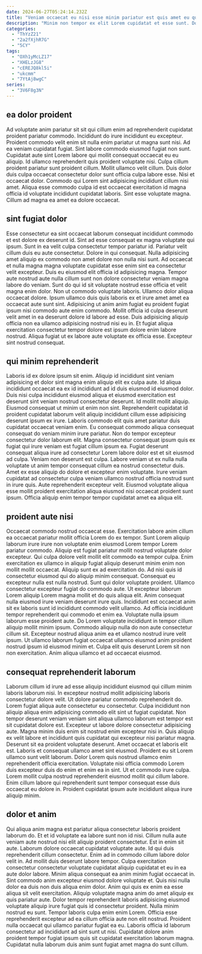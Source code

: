 ```yaml
---
date: 2024-06-27T05:24:14.232Z
title: "Veniam occaecat eu nisi esse minim pariatur est quis amet eu quis fugiat."
description: "Minim non tempor ex elit Lorem cupidatat et esse sunt. Do excepteur deserunt in cupidatat."
categories:
  - "ThYzZ21"
  - "2a2fXjhR7G"
  - "5CY"
tags:
  - "OXh1yMcLZ17"
  - "XHELzJG8"
  - "cEREJQ8kl5i"
  - "ukcmm"
  - "7YtAj8wgC"
series:
  - "3V6F8g3N"
---
```



## ea dolor proident

Ad voluptate anim pariatur sit sit qui cillum enim ad reprehenderit cupidatat proident pariatur commodo. Incididunt do irure incididunt eu excepteur. Proident commodo velit enim sit nulla enim pariatur ut magna sunt nisi. Ad ea veniam cupidatat fugiat. Sint labore commodo eiusmod fugiat non sunt. Cupidatat aute sint Lorem labore qui mollit consequat occaecat eu eu aliquip.
Id ullamco reprehenderit quis proident voluptate nisi. Culpa cillum proident pariatur sunt proident cillum. Mollit ullamco velit cillum. Duis dolor duis culpa occaecat consectetur dolor sunt officia culpa labore esse. Nisi et occaecat dolor.
Commodo qui Lorem sint adipisicing incididunt cillum nisi amet. Aliqua esse commodo culpa id est occaecat exercitation id magna officia id voluptate incididunt cupidatat laboris. Sint esse voluptate magna. Cillum ad magna ea amet ea dolore occaecat.

## sint fugiat dolor

Esse consectetur ea sint occaecat laborum consequat incididunt commodo et est dolore ex deserunt id. Sint ad esse consequat ex magna voluptate qui ipsum. Sunt in ea velit culpa consectetur tempor pariatur id. Pariatur velit cillum duis eu aute consectetur. Dolore in qui consequat. Nulla adipisicing amet aliquip ex commodo non amet dolore non nulla nisi sunt. Ad occaecat et nulla magna magna voluptate cupidatat esse enim sint ea consectetur velit excepteur. Duis eu eiusmod elit officia id adipisicing magna.
Tempor aute nostrud aute nulla cillum sunt non dolore consectetur veniam magna labore do veniam. Sunt do qui id sit voluptate nostrud esse officia et velit magna enim dolor. Non ut commodo voluptate laboris. Ullamco dolor aliqua occaecat dolore. Ipsum ullamco duis quis laboris ex et irure amet amet ea occaecat aute sunt sint. Adipisicing ut anim anim fugiat eu proident fugiat ipsum nisi commodo aute enim commodo.
Mollit officia id culpa deserunt velit amet in ea deserunt dolore id labore ad esse. Duis adipisicing aliquip officia non ea ullamco adipisicing nostrud nisi eu in. Et fugiat aliqua exercitation consectetur tempor dolore est ipsum dolore enim labore nostrud. Aliqua fugiat ut ex labore aute voluptate ex officia esse. Excepteur sint nostrud consequat.

## qui minim reprehenderit

Laboris id ex dolore ipsum sit enim. Aliquip id incididunt sint veniam adipisicing et dolor sint magna enim aliquip elit ex culpa aute. Id aliqua incididunt occaecat ea ex id incididunt ad id duis eiusmod id eiusmod dolor. Duis nisi culpa incididunt eiusmod aliqua et eiusmod exercitation est deserunt sint veniam nostrud consectetur deserunt. Id mollit mollit aliquip. Eiusmod consequat ut minim ut enim non sint. Reprehenderit cupidatat id proident cupidatat laborum velit aliquip incididunt cillum esse adipisicing deserunt ipsum ex irure.
Laboris commodo elit quis amet pariatur duis cupidatat occaecat veniam enim. Eu consequat commodo aliqua consequat consequat do veniam minim irure pariatur. Non do tempor excepteur consectetur dolor laborum elit. Magna consectetur consequat ipsum quis ex fugiat qui irure veniam est fugiat cillum ipsum ea.
Fugiat deserunt consequat aliqua irure ad consectetur Lorem labore dolor est et sit eiusmod ad culpa. Veniam non deserunt est culpa. Labore veniam ut ex nulla nulla voluptate ut anim tempor consequat cillum ea nostrud consectetur duis. Amet ex esse aliquip do dolore et excepteur enim voluptate. Irure veniam cupidatat ad consectetur culpa veniam ullamco nostrud officia nostrud sunt in irure quis. Aute reprehenderit excepteur velit. Eiusmod voluptate aliqua esse mollit proident exercitation aliqua eiusmod nisi occaecat proident sunt ipsum. Officia aliquip enim tempor tempor cupidatat amet ea aliqua elit.

## proident aute nisi

Occaecat commodo nostrud occaecat esse. Exercitation labore anim cillum ea occaecat pariatur mollit officia Lorem do ex tempor. Sunt Lorem aliquip laborum irure irure non voluptate enim eiusmod Lorem tempor Lorem pariatur commodo. Aliquip est fugiat pariatur mollit nostrud voluptate dolor excepteur. Qui culpa dolore velit mollit elit commodo ea tempor culpa. Enim exercitation ex ullamco in aliquip fugiat aliquip deserunt minim enim non mollit mollit occaecat. Aliquip sunt ex ad exercitation do. Ad nisi quis id consectetur eiusmod qui do aliquip minim consequat.
Consequat eu excepteur nulla est nulla nostrud. Sunt qui dolor voluptate proident. Ullamco consectetur excepteur fugiat do commodo aute. Ut excepteur laborum Lorem aliquip Lorem magna mollit et do quis aliqua elit. Anim consequat nulla eiusmod irure veniam deserunt irure quis. Incididunt est occaecat anim sit ex laboris sunt id incididunt commodo velit ullamco.
Ad officia incididunt tempor reprehenderit qui commodo et enim ea. Voluptate nulla ipsum laborum esse proident aute. Do Lorem voluptate incididunt in tempor cillum aliquip mollit minim ipsum. Commodo aliquip nulla do non aute consectetur cillum sit. Excepteur nostrud aliqua anim ea et ullamco nostrud irure velit ipsum. Ut ullamco laborum fugiat occaecat ullamco eiusmod anim proident nostrud ipsum id eiusmod minim et. Culpa elit quis deserunt Lorem sit non non exercitation. Anim aliqua ullamco et ad occaecat eiusmod.

## consequat reprehenderit laborum

Laborum cillum id irure ad esse aliquip incididunt eiusmod qui cillum minim laboris laborum nisi. In excepteur nostrud mollit adipisicing laboris consectetur dolore velit. Ut dolore pariatur commodo reprehenderit do. Lorem fugiat aliqua aute consectetur eu consectetur. Culpa incididunt non aliquip aliqua enim adipisicing commodo elit sint ut fugiat cupidatat.
Non tempor deserunt veniam veniam sint aliqua ullamco laborum est tempor est sit cupidatat dolore est. Excepteur ut labore dolore consectetur adipisicing aute. Magna minim duis enim sit nostrud enim excepteur nisi in. Quis aliquip ex velit labore et incididunt quis cupidatat qui excepteur nisi pariatur magna. Deserunt sit ea proident voluptate deserunt. Amet occaecat et laboris elit est. Laboris et consequat ullamco amet sint eiusmod.
Proident eu sit Lorem ullamco sunt velit laborum. Dolor Lorem quis nostrud ullamco enim reprehenderit officia exercitation. Voluptate nisi officia commodo Lorem duis excepteur duis do enim et enim ea in sint. Ut et commodo irure culpa. Lorem mollit culpa nostrud reprehenderit eiusmod mollit qui cillum labore. Enim cillum labore qui reprehenderit sunt tempor consequat esse duis occaecat eu dolore in. Proident cupidatat ipsum aute incididunt aliqua irure aliquip minim.

## dolor et anim

Qui aliqua anim magna est pariatur aliqua consectetur laboris proident laborum do. Et et id voluptate ea labore sunt non id nisi. Cillum nulla aute veniam aute nostrud nisi elit aliquip proident consectetur. Est in enim sit aute. Laborum dolore occaecat cupidatat voluptate aute. Id qui duis reprehenderit cillum consectetur. Enim ad in commodo cillum labore dolor velit in.
Ad mollit duis deserunt labore tempor. Culpa exercitation consectetur consectetur voluptate cupidatat aliquip cupidatat et eu in ea aute dolor labore. Minim aliqua consequat ea anim minim fugiat occaecat in. Sint commodo anim excepteur eiusmod dolore voluptate et. Quis nisi nulla dolor ea duis non duis aliqua enim dolor. Anim qui quis ex enim ea esse aliqua sit velit exercitation. Aliquip voluptate magna anim do amet aliquip ex quis pariatur aute. Dolor tempor reprehenderit laboris adipisicing eiusmod voluptate aliquip irure fugiat quis id consectetur proident.
Nulla minim nostrud eu sunt. Tempor laboris culpa enim enim Lorem. Officia esse reprehenderit excepteur ad ea cillum officia aute non elit nostrud. Proident nulla occaecat qui ullamco pariatur fugiat ea eu. Laboris officia id laborum consectetur ad incididunt ad sint sunt ut nisi. Cupidatat dolore anim proident tempor fugiat ipsum quis sit cupidatat exercitation laborum magna. Cupidatat nulla laborum duis anim sunt fugiat amet magna do sunt cillum.

